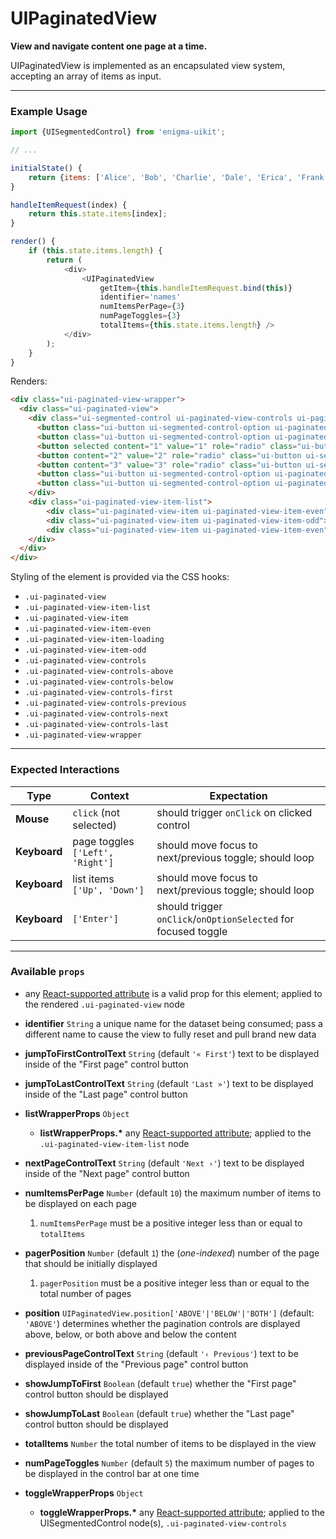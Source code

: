 # UIPaginatedView
__View and navigate content one page at a time.__

UIPaginatedView is implemented as an encapsulated view system, accepting an array of items as input.

---

### Example Usage

```js
import {UISegmentedControl} from 'enigma-uikit';

// ...

initialState() {
    return {items: ['Alice', 'Bob', 'Charlie', 'Dale', 'Erica', 'Frank', 'Gary', 'Harold', 'Isabelle']};
}

handleItemRequest(index) {
    return this.state.items[index];
}

render() {
    if (this.state.items.length) {
        return (
            <div>
                <UIPaginatedView
                    getItem={this.handleItemRequest.bind(this)}
                    identifier='names'
                    numItemsPerPage={3}
                    numPageToggles={3}
                    totalItems={this.state.items.length} />
            </div>
        );
    }
}
```
Renders:
```html
<div class="ui-paginated-view-wrapper">
  <div class="ui-paginated-view">
    <div class="ui-segmented-control ui-paginated-view-controls ui-paginated-view-controls-above">
      <button class="ui-button ui-segmented-control-option ui-paginated-view-controls-first">First</button>
      <button class="ui-button ui-segmented-control-option ui-paginated-view-controls-previous">Previous</button>
      <button selected content="1" value="1" role="radio" class="ui-button ui-segmented-control-option" >1</button>
      <button content="2" value="2" role="radio" class="ui-button ui-segmented-control-option" >2</button>
      <button content="3" value="3" role="radio" class="ui-button ui-segmented-control-option" >3</button>
      <button class="ui-button ui-segmented-control-option ui-paginated-view-controls-next">Next</button>
      <button class="ui-button ui-segmented-control-option ui-paginated-view-controls-last">Last</button>
    </div>
    <div class="ui-paginated-view-item-list">
        <div class="ui-paginated-view-item ui-paginated-view-item-even">Alice</div>
        <div class="ui-paginated-view-item ui-paginated-view-item-odd">Bob</div>
        <div class="ui-paginated-view-item ui-paginated-view-item-even">Charlie</div>
    </div>
  </div>
</div>
```

Styling of the element is provided via the CSS hooks:

- `.ui-paginated-view`
- `.ui-paginated-view-item-list`
- `.ui-paginated-view-item`
- `.ui-paginated-view-item-even`
- `.ui-paginated-view-item-loading`
- `.ui-paginated-view-item-odd`
- `.ui-paginated-view-controls`
- `.ui-paginated-view-controls-above`
- `.ui-paginated-view-controls-below`
- `.ui-paginated-view-controls-first`
- `.ui-paginated-view-controls-previous`
- `.ui-paginated-view-controls-next`
- `.ui-paginated-view-controls-last`
- `.ui-paginated-view-wrapper`

---

### Expected Interactions

Type | Context | Expectation
---- | ------- | -----------
__Mouse__ | `click` (not selected) | should trigger `onClick` on clicked control
__Keyboard__ | page toggles `['Left', 'Right']` | should move focus to next/previous toggle; should loop
__Keyboard__ | list items `['Up', 'Down']` | should move focus to next/previous toggle; should loop
__Keyboard__ | `['Enter']` | should trigger `onClick`/`onOptionSelected` for focused toggle

---

### Available `props`
- any [React-supported attribute](https://facebook.github.io/react/docs/tags-and-attributes.html#html-attributes) is a valid prop for this element; applied to the rendered `.ui-paginated-view` node

- __identifier__ `String`
  a unique name for the dataset being consumed; pass a different name to cause the view to fully reset and pull brand new data

- __jumpToFirstControlText__ `String`
  (default `'« First'`) text to be displayed inside of the "First page" control button

- __jumpToLastControlText__ `String`
  (default `'Last »'`) text to be displayed inside of the "Last page" control button

- __listWrapperProps__ `Object`
    - __listWrapperProps.*__
      any [React-supported attribute](https://facebook.github.io/react/docs/tags-and-attributes.html#html-attributes); applied to the `.ui-paginated-view-item-list` node

- __nextPageControlText__ `String`
  (default `'Next ›'`) text to be displayed inside of the "Next page" control button

- __numItemsPerPage__ `Number`
  (default `10`) the maximum number of items to be displayed on each page

  1. `numItemsPerPage` must be a positive integer less than or equal to `totalItems`

- __pagerPosition__ `Number`
  (default `1`) the (_one-indexed_) number of the page that should be initially displayed

  1. `pagerPosition` must be a positive integer less than or equal to the total number of pages

- __position__ `UIPaginatedView.position['ABOVE'|'BELOW'|'BOTH']`
  (default: `'ABOVE'`) determines whether the pagination controls are displayed above, below, or both above and below the content

- __previousPageControlText__ `String`
  (default `'‹ Previous'`) text to be displayed inside of the "Previous page" control button

- __showJumpToFirst__ `Boolean`
  (default `true`) whether the "First page" control button should be displayed

- __showJumpToLast__ `Boolean`
  (default `true`) whether the "Last page" control button should be displayed

- __totalItems__ `Number`
  the total number of items to be displayed in the view

- __numPageToggles__ `Number`
  (default `5`) the maximum number of pages to be displayed in the control bar at one time

- __toggleWrapperProps__ `Object`
    - __toggleWrapperProps.*__
      any [React-supported attribute](https://facebook.github.io/react/docs/tags-and-attributes.html#html-attributes); applied to the UISegmentedControl node(s), `.ui-paginated-view-controls`
